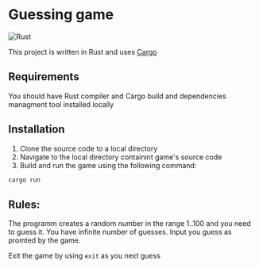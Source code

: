 # Guessing game

![Rust](https://img.shields.io/badge/Rust-Programming%20Language-black?logo=rust)

This project is written in Rust and uses [Cargo](https://doc.rust-lang.org/cargo/)

## Requirements
You should have Rust compiler and Cargo build and dependencies managment tool installed locally

## Installation
1. Clone the source code to a local directory
2. Navigate to the local directory containint game's source code
2. Build and run the game using the following command:
```bash
cargo run
```

## Rules:
The programm creates a random number in the range 1..100 and you need to guess it.
You have infinite number of guesses. 
Input you guess as promted by the game.

Exit the game by using `exit` as you next guess
